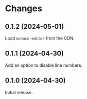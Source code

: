 # Changes

## 0.1.2 (2024-05-01)

Load `monaco-editor` from the CDN.

## 0.1.1 (2024-04-30)

Add an option to disable line numbers.

## 0.1.0 (2024-04-30)

Initial release.
